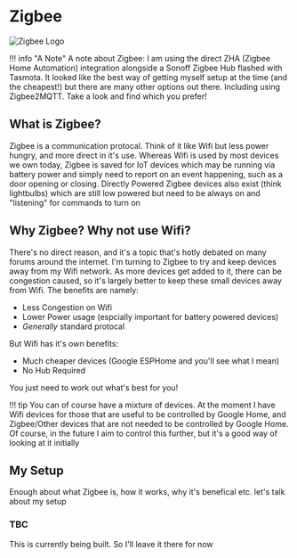 # Zigbee

![Zigbee Logo](/assets/images/zigbee.jpg)

!!! info "A Note"
    A note about Zigbee: I am using the direct ZHA (Zigbee Home Automation) integration alongside a Sonoff Zigbee Hub flashed with Tasmota. It looked like the best way of getting myself setup at the time (and the cheapest!) but there are many other options out there. Including using Zigbee2MQTT. Take a look and find which you prefer!

## What is Zigbee?
Zigbee is a communication protocal. Think of it like Wifi but less power hungry, and more direct in it's use. Whereas Wifi is used by most devices we own today, Zigbee is saved for IoT devices which may be running via battery power and simply need to report on an event happening, such as a door opening or closing. Directly Powered Zigbee devices also exist (think lightbulbs) which are still low powered but need to be always on and "listening" for commands to turn on

## Why Zigbee? Why not use Wifi?
There's no direct reason, and it's a topic that's hotly debated on many forums around the internet. I'm turning to Zigbee to try and keep devices away from my Wifi network. As more devices get added to it, there can be congestion caused, so it's largely better to keep these small devices away from Wifi. The benefits are namely:

- Less Congestion on Wifi
- Lower Power usage (espcially important for battery powered devices)
- *Generally* standard protocal

But Wifi has it's own benefits:

- Much cheaper devices (Google ESPHome and you'll see what I mean)
- No Hub Required

You just need to work out what's best for you!

!!! tip
    You can of course have a mixture of devices. At the moment I have Wifi devices for those that are useful to be controlled by Google Home, and Zigbee/Other devices that are not needed to be controlled by Google Home. Of course, in the future I aim to control this further, but it's a good way of looking at it initially

## My Setup
Enough about what Zigbee is, how it works, why it's benefical etc. let's talk about my setup

### TBC
This is currently being built. So I'll leave it there for now